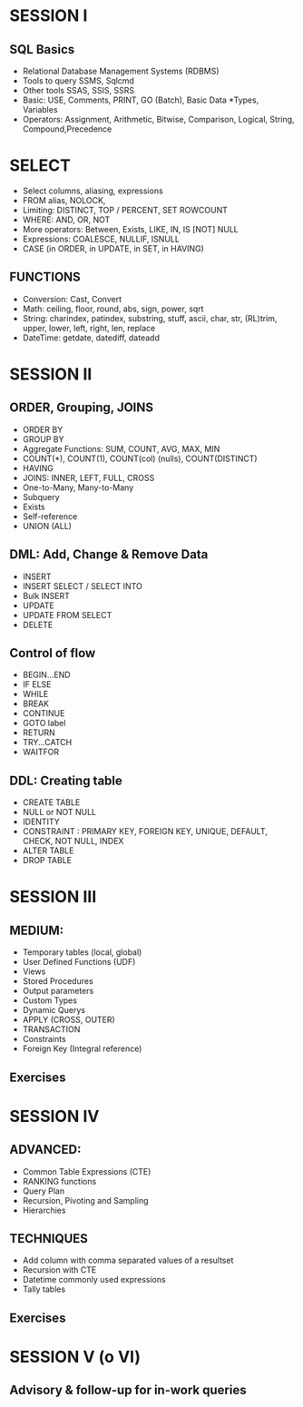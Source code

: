 # SESSION I


## SQL Basics
* Relational Database Management Systems (RDBMS)
* Tools to query SSMS, Sqlcmd
* Other tools SSAS, SSIS, SSRS
* Basic: USE, Comments, PRINT, GO (Batch), Basic Data *Types, Variables
* Operators: Assignment, Arithmetic, Bitwise, Comparison, Logical, String, Compound,Precedence


# SELECT
* Select columns, aliasing, expressions
* FROM alias, NOLOCK,
* Limiting: DISTINCT, TOP / PERCENT,  SET ROWCOUNT
* WHERE: AND, OR, NOT
* More operators: Between, Exists, LIKE, IN, IS [NOT] NULL
* Expressions: COALESCE, NULLIF, ISNULL
* CASE (in ORDER, in UPDATE, in SET, in HAVING)


## FUNCTIONS
* Conversion: Cast, Convert
* Math: ceiling, floor, round, abs, sign, power, sqrt
* String: charindex, patindex, substring, stuff, ascii, char, str, (RL)trim, upper, lower, left, right, len, replace
* DateTime: getdate, datediff, dateadd




# SESSION II

## ORDER, Grouping, JOINS
* ORDER BY
* GROUP BY
* Aggregate Functions: SUM, COUNT, AVG, MAX, MIN
* COUNT(*), COUNT(1), COUNT(col) (nulls), COUNT(DISTINCT)
* HAVING
* JOINS: INNER, LEFT, FULL, CROSS
* One-to-Many, Many-to-Many
* Subquery
* Exists
* Self-reference
* UNION (ALL)

## DML: Add, Change & Remove Data
* INSERT
* INSERT SELECT / SELECT INTO
* Bulk INSERT
* UPDATE
* UPDATE FROM SELECT
* DELETE

## Control of flow
* BEGIN...END
* IF ELSE
* WHILE
* BREAK
* CONTINUE
* GOTO label
* RETURN
* TRY...CATCH
* WAITFOR


## DDL: Creating table
* CREATE TABLE
* NULL or NOT NULL
* IDENTITY
* CONSTRAINT : PRIMARY KEY, FOREIGN KEY, UNIQUE, DEFAULT, CHECK, NOT NULL, INDEX
* ALTER TABLE
* DROP TABLE


# SESSION III

## MEDIUM:
* Temporary tables (local, global)
* User Defined Functions (UDF)
* Views
* Stored Procedures
* Output parameters
* Custom Types
* Dynamic Querys
* APPLY (CROSS, OUTER)
* TRANSACTION
* Constraints
* Foreign Key (Integral reference)

## Exercises

# SESSION IV

## ADVANCED:
* Common Table Expressions (CTE)
* RANKING functions
* Query Plan
* Recursion, Pivoting and Sampling
* Hierarchies

## TECHNIQUES
* Add column with comma separated values of a resultset
* Recursion with CTE
* Datetime commonly used expressions
* Tally tables

## Exercises


# SESSION V (o VI)

## Advisory & follow-up for in-work queries

